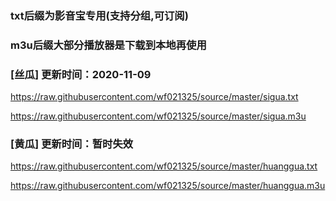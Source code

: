 ### txt后缀为影音宝专用(支持分组,可订阅)
### m3u后缀大部分播放器是下载到本地再使用

### [丝瓜]   更新时间：2020-11-09
https://raw.githubusercontent.com/wf021325/source/master/sigua.txt

https://raw.githubusercontent.com/wf021325/source/master/sigua.m3u

 ### [黄瓜]   更新时间：暂时失效
https://raw.githubusercontent.com/wf021325/source/master/huanggua.txt
 
https://raw.githubusercontent.com/wf021325/source/master/huanggua.m3u
